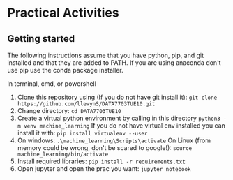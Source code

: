 # Practical Activities 
## Getting started
The following instructions assume that you have python, pip, and git installed and that they are added to PATH. If you are using anaconda don't use pip use the conda package installer.

In terminal, cmd, or powershell
1. Clone this repository using (If you do not have git install it):
    `git clone https://github.com/llewynS/DATA7703TUE10.git`
2. Change directory:
    `cd DATA7703TUE10`
3. Create a virtual python environment by calling in this directory 
    `python3 -m venv machine_learning`
If you do not have virtual env installed you can install it with:
    `pip install virtualenv --user`
4. On windows:
    `.\machine_learning\Scripts\activate`
   On Linux (from memory could be wrong, don't be scared to google!):
    `source machine_learning/bin/activate`
5. Install required libraries:
    `pip install -r requirements.txt`
6. Open jupyter and open the prac you want:
    `jupyter notebook`

